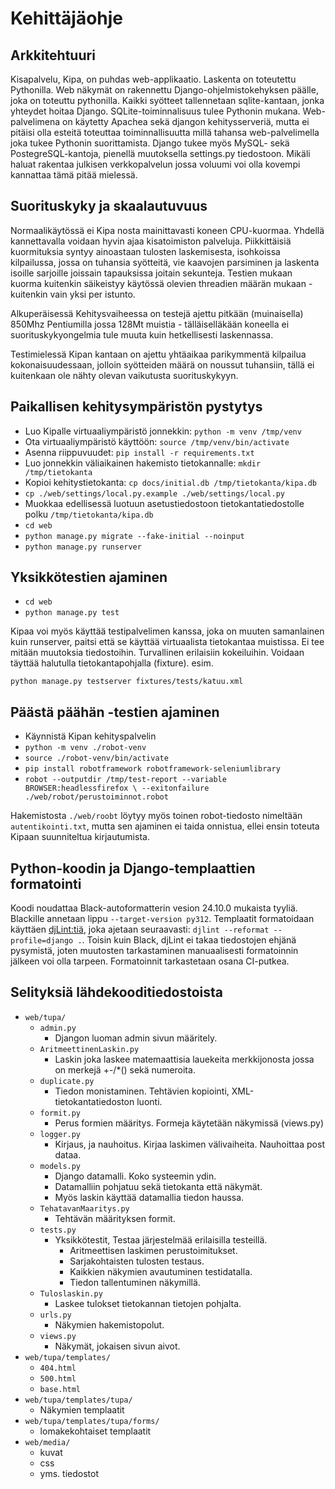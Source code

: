# Kehittäjäohje

## Arkkitehtuuri

Kisapalvelu, Kipa, on puhdas web-applikaatio. Laskenta on toteutettu
Pythonilla. Web näkymät on rakennettu Django-ohjelmistokehyksen päälle,
joka on toteuttu pythonilla. Kaikki syötteet tallennetaan sqlite-kantaan,
jonka yhteydet hoitaa Django. SQLite-toiminnalisuus tulee Pythonin mukana.
Web-palvelimena on käytetty Apachea sekä djangon kehitysserveriä, mutta ei
pitäisi olla esteitä toteuttaa toiminnallisuutta millä tahansa
web-palvelimella joka tukee Pythonin suorittamista. Django tukee myös
MySQL- sekä PostegreSQL-kantoja, pienellä muutoksella settings.py
tiedostoon. Mikäli haluat rakentaa julkisen verkkopalvelun jossa voluumi
voi olla kovempi kannattaa tämä pitää mielessä.

## Suorituskyky ja skaalautuvuus

Normaalikäytössä ei Kipa nosta mainittavasti koneen CPU-kuormaa. Yhdellä
kannettavalla voidaan hyvin ajaa kisatoimiston palveluja. Piikkittäisiä
kuormituksia syntyy ainoastaan tulosten laskemisesta, isohkoissa
kilpailussa, jossa on tuhansia syötteitä, vie kaavojen parsiminen ja
laskenta isoille sarjoille joissain tapauksissa joitain sekunteja. Testien
mukaan kuorma kuitenkin säikeistyy käytössä olevien threadien määrän
mukaan - kuitenkin vain yksi per istunto.

Alkuperäisessä Kehitysvaiheessa on testejä ajettu pitkään (muinaisella)
850Mhz Pentiumilla jossa 128Mt muistia - tälläiselläkään koneella ei
suorituskykyongelmia tule muuta kuin hetkellisesti laskennassa.

Testimielessä Kipan kantaan on ajettu yhtäaikaa parikymmentä kilpailua
kokonaisuudessaan, jolloin syötteiden määrä on noussut tuhansiin, tällä ei
kuitenkaan ole nähty olevan vaikutusta suorituskykyyn.

## Paikallisen kehitysympäristön pystytys

* Luo Kipalle virtuaaliympäristö jonnekkin: `python -m venv /tmp/venv`
* Ota virtuaaliympäristö käyttöön: `source /tmp/venv/bin/activate`
* Asenna riippuvuudet: `pip install -r requirements.txt`
* Luo jonnekkin väliaikainen hakemisto tietokannalle: `mkdir /tmp/tietokanta`
* Kopioi kehitystietokanta: `cp docs/initial.db /tmp/tietokanta/kipa.db`
* `cp ./web/settings/local.py.example ./web/settings/local.py`
* Muokkaa edellisessä luotuun asetustiedostoon tietokantatiedostolle polku
  `/tmp/tietokanta/kipa.db`
* `cd web`
* `python manage.py migrate --fake-initial --noinput`
* `python manage.py runserver`

## Yksikkötestien ajaminen

* `cd web`
* `python manage.py test`

Kipaa voi myös käyttää testipalvelimen kanssa, joka on muuten samanlainen
kuin runserver, paitsi että se käyttää virtuaalista tietokantaa muistissa.
Ei tee mitään muutoksia tiedostoihin. Turvallinen erilaisiin kokeiluihin.
Voidaan täyttää halutulla tietokantapohjalla (fixture). esim.

```
python manage.py testserver fixtures/tests/katuu.xml
```

## Päästä päähän -testien ajaminen

* Käynnistä Kipan kehityspalvelin
* `python -m venv ./robot-venv`
* `source ./robot-venv/bin/activate`
* `pip install robotframework robotframework-seleniumlibrary`
* `robot --outputdir /tmp/test-report --variable BROWSER:headlessfirefox \
  --exitonfailure ./web/robot/perustoiminnot.robot`

Hakemistosta `./web/roobt` löytyy myös toinen robot-tiedosto nimeltään
`autentikointi.txt`, mutta sen ajaminen ei taida onnistua, ellei ensin
toteuta Kipaan suunniteltua kirjautumista.

## Python-koodin ja Django-templaattien formatointi

Koodi noudattaa Black-autoformatterin vesion 24.10.0 mukaista tyyliä.
Blackille annetaan lippu `--target-version py312`. Templaatit formatoidaan
käyttäen [djLint:tiä](https://www.djlint.com/), joka ajetaan seuraavasti:
`djlint --reformat --profile=django .`. Toisin kuin Black, djLint ei takaa
tiedostojen ehjänä pysymistä, joten muutosten tarkastaminen manuaalisesti
formatoinnin jälkeen voi olla tarpeen. Formatoinnit tarkastetaan osana
CI-putkea.

## Selityksiä lähdekooditiedostoista

* `web/tupa/`
  - `admin.py`
    * Djangon luoman admin sivun määritely.
  - `AritmeettinenLaskin.py`
    * Laskin joka laskee matemaattisia lauekeita merkkijonosta jossa on
      merkejä +-/\*() sekä numeroita.
  - `duplicate.py`
    * Tiedon monistaminen. Tehtävien kopiointi, XML-tietokantatiedoston
      luonti.
  - `formit.py`
    * Perus formien määritys. Formeja käytetään näkymissä (views.py)
  - `logger.py`
    * Kirjaus, ja nauhoitus. Kirjaa laskimen välivaiheita. Nauhoittaa post
      dataa.
  - `models.py`
    * Django datamalli. Koko systeemin ydin.
    * Datamalliin pohjatuu sekä tietokanta että näkymät.
    * Myös laskin käyttää datamallia tiedon haussa.
  - `TehatavanMaaritys.py`
    * Tehtävän määrityksen formit.
  - `tests.py`
    * Yksikkötestit, Testaa järjestelmää erilaisilla testeillä.
      - Aritmeettisen laskimen perustoimitukset.
      - Sarjakohtaisten tulosten testaus.
      - Kaikkien näkymien avautuminen testidatalla.
      - Tiedon tallentuminen näkymillä.
  - `Tuloslaskin.py`
    * Laskee tulokset tietokannan tietojen pohjalta.
  - `urls.py`
    * Näkymien hakemistopolut.
  - `views.py`
    * Näkymät, jokaisen sivun aivot.
* `web/tupa/templates/`
  - `404.html`
  - `500.html`
  - `base.html`
* `web/tupa/templates/tupa/`
  - Näkymien templaatit
* `web/tupa/templates/tupa/forms/`
  - lomakekohtaiset templaatit
* `web/media/`
  - kuvat
  - css
  - yms. tiedostot
